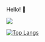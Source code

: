 Hello! 👋

<a href="https://www.linkedin.com/in/amer-yono/" target="_blank"><img src='https://img.shields.io/badge/LinkedIn-0077B5?style=for-the-badge&logo=linkedin&logoColor=white'></a>

[![Top Langs](https://github-readme-stats-git-masterrstaa-rickstaa.vercel.app/api/top-langs/?username=junioryono&show_icons=true&theme=radical)](https://github.com/anuraghazra/github-readme-stats)
